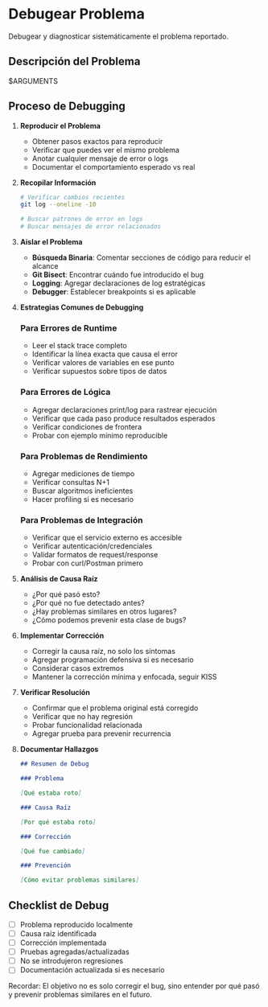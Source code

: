 # Debugear Problema

Debugear y diagnosticar sistemáticamente el problema reportado.

## Descripción del Problema

$ARGUMENTS

## Proceso de Debugging

1. **Reproducir el Problema**
   - Obtener pasos exactos para reproducir
   - Verificar que puedes ver el mismo problema
   - Anotar cualquier mensaje de error o logs
   - Documentar el comportamiento esperado vs real

2. **Recopilar Información**

   ```bash
   # Verificar cambios recientes
   git log --oneline -10

   # Buscar patrones de error en logs
   # Buscar mensajes de error relacionados
   ```

3. **Aislar el Problema**
   - **Búsqueda Binaria**: Comentar secciones de código para reducir el alcance
   - **Git Bisect**: Encontrar cuándo fue introducido el bug
   - **Logging**: Agregar declaraciones de log estratégicas
   - **Debugger**: Establecer breakpoints si es aplicable

4. **Estrategias Comunes de Debugging**

   ### Para Errores de Runtime
   - Leer el stack trace completo
   - Identificar la línea exacta que causa el error
   - Verificar valores de variables en ese punto
   - Verificar supuestos sobre tipos de datos

   ### Para Errores de Lógica
   - Agregar declaraciones print/log para rastrear ejecución
   - Verificar que cada paso produce resultados esperados
   - Verificar condiciones de frontera
   - Probar con ejemplo mínimo reproducible

   ### Para Problemas de Rendimiento
   - Agregar mediciones de tiempo
   - Verificar consultas N+1
   - Buscar algoritmos ineficientes
   - Hacer profiling si es necesario

   ### Para Problemas de Integración
   - Verificar que el servicio externo es accesible
   - Verificar autenticación/credenciales
   - Validar formatos de request/response
   - Probar con curl/Postman primero

5. **Análisis de Causa Raíz**
   - ¿Por qué pasó esto?
   - ¿Por qué no fue detectado antes?
   - ¿Hay problemas similares en otros lugares?
   - ¿Cómo podemos prevenir esta clase de bugs?

6. **Implementar Corrección**
   - Corregir la causa raíz, no solo los síntomas
   - Agregar programación defensiva si es necesario
   - Considerar casos extremos
   - Mantener la corrección mínima y enfocada, seguir KISS

7. **Verificar Resolución**
   - Confirmar que el problema original está corregido
   - Verificar que no hay regresión
   - Probar funcionalidad relacionada
   - Agregar prueba para prevenir recurrencia

8. **Documentar Hallazgos**

   ```markdown
   ## Resumen de Debug

   ### Problema

   [Qué estaba roto]

   ### Causa Raíz

   [Por qué estaba roto]

   ### Corrección

   [Qué fue cambiado]

   ### Prevención

   [Cómo evitar problemas similares]
   ```

## Checklist de Debug

- [ ] Problema reproducido localmente
- [ ] Causa raíz identificada
- [ ] Corrección implementada
- [ ] Pruebas agregadas/actualizadas
- [ ] No se introdujeron regresiones
- [ ] Documentación actualizada si es necesario

Recordar: El objetivo no es solo corregir el bug, sino entender por qué pasó y prevenir problemas similares en el futuro.